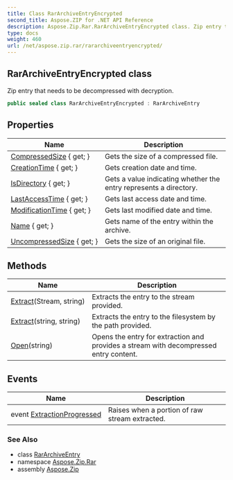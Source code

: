 ```yaml
---
title: Class RarArchiveEntryEncrypted
second_title: Aspose.ZIP for .NET API Reference
description: Aspose.Zip.Rar.RarArchiveEntryEncrypted class. Zip entry that needs to be decompressed with decryption
type: docs
weight: 460
url: /net/aspose.zip.rar/rararchiveentryencrypted/
---
```

## RarArchiveEntryEncrypted class

Zip entry that needs to be decompressed with decryption.

```csharp
public sealed class RarArchiveEntryEncrypted : RarArchiveEntry
```

## Properties

| Name | Description |
| --- | --- |
| [CompressedSize](../../aspose.zip.rar/rararchiveentry/compressedsize/) { get; } | Gets the size of a compressed file. |
| [CreationTime](../../aspose.zip.rar/rararchiveentry/creationtime/) { get; } | Gets creation date and time. |
| [IsDirectory](../../aspose.zip.rar/rararchiveentry/isdirectory/) { get; } | Gets a value indicating whether the entry represents a directory. |
| [LastAccessTime](../../aspose.zip.rar/rararchiveentry/lastaccesstime/) { get; } | Gets last access date and time. |
| [ModificationTime](../../aspose.zip.rar/rararchiveentry/modificationtime/) { get; } | Gets last modified date and time. |
| [Name](../../aspose.zip.rar/rararchiveentry/name/) { get; } | Gets name of the entry within the archive. |
| [UncompressedSize](../../aspose.zip.rar/rararchiveentry/uncompressedsize/) { get; } | Gets the size of an original file. |

## Methods

| Name | Description |
| --- | --- |
| [Extract](../../aspose.zip.rar/rararchiveentry/extract/)(Stream, string) | Extracts the entry to the stream provided. |
| [Extract](../../aspose.zip.rar/rararchiveentry/extract/)(string, string) | Extracts the entry to the filesystem by the path provided. |
| [Open](../../aspose.zip.rar/rararchiveentry/open/)(string) | Opens the entry for extraction and provides a stream with decompressed entry content. |

## Events

| Name | Description |
| --- | --- |
| event [ExtractionProgressed](../../aspose.zip.rar/rararchiveentry/extractionprogressed/) | Raises when a portion of raw stream extracted. |

### See Also

* class [RarArchiveEntry](../rararchiveentry/)
* namespace [Aspose.Zip.Rar](../../aspose.zip.rar/)
* assembly [Aspose.Zip](../../)


